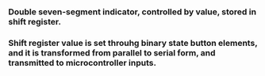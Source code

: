 ### Double seven-segment indicator, controlled by value, stored in shift register.
### Shift register value is set throuhg binary state button elements, and it is transformed from parallel to serial form, and transmitted to microcontroller inputs.